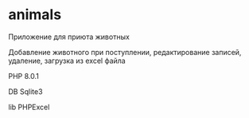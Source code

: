 # animals
Приложение для приюта животных

Добавление животного при поступлении, редактирование записей, удаление, загрузка из excel файла

PHP 8.0.1

DB Sqlite3

lib PHPExcel
